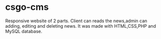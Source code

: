 # csgo-cms

Responsive website of 2 parts.
Client can reads the news,admin can adding, editing and deleting news.
It was made with HTML,CSS,PHP and MySQL database.

